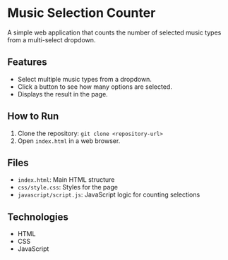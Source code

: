 # Music Selection Counter

A simple web application that counts the number of selected music types from a multi-select dropdown.

## Features
- Select multiple music types from a dropdown.
- Click a button to see how many options are selected.
- Displays the result in the page.

## How to Run
1. Clone the repository: `git clone <repository-url>`
2. Open `index.html` in a web browser.

## Files
- `index.html`: Main HTML structure
- `css/style.css`: Styles for the page
- `javascript/script.js`: JavaScript logic for counting selections

## Technologies
- HTML
- CSS
- JavaScript
